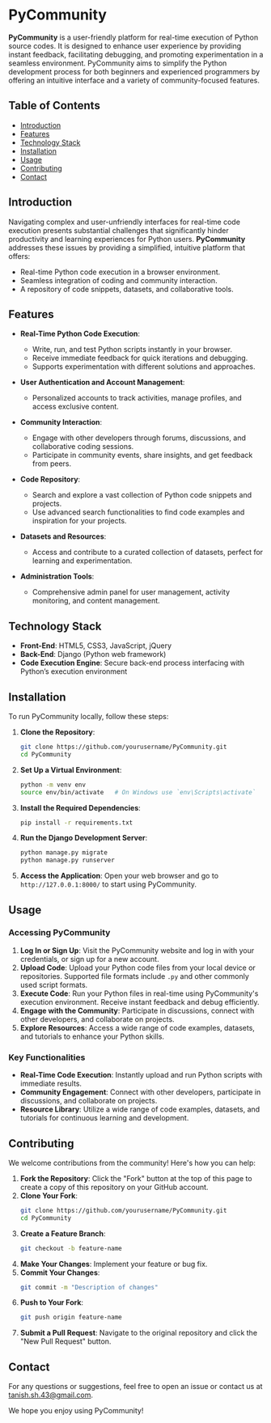 # PyCommunity

**PyCommunity** is a user-friendly platform for real-time execution of Python source codes. It is designed to enhance user experience by providing instant feedback, facilitating debugging, and promoting experimentation in a seamless environment. PyCommunity aims to simplify the Python development process for both beginners and experienced programmers by offering an intuitive interface and a variety of community-focused features.

## Table of Contents

- [Introduction](#introduction)
- [Features](#features)
- [Technology Stack](#technology-stack)
- [Installation](#installation)
- [Usage](#usage)
- [Contributing](#contributing)
- [Contact](#contact)

## Introduction

Navigating complex and user-unfriendly interfaces for real-time code execution presents substantial challenges that significantly hinder productivity and learning experiences for Python users. **PyCommunity** addresses these issues by providing a simplified, intuitive platform that offers:

- Real-time Python code execution in a browser environment.
- Seamless integration of coding and community interaction.
- A repository of code snippets, datasets, and collaborative tools.

## Features

- **Real-Time Python Code Execution**: 
  - Write, run, and test Python scripts instantly in your browser.
  - Receive immediate feedback for quick iterations and debugging.
  - Supports experimentation with different solutions and approaches.

- **User Authentication and Account Management**: 
  - Personalized accounts to track activities, manage profiles, and access exclusive content.

- **Community Interaction**:
  - Engage with other developers through forums, discussions, and collaborative coding sessions.
  - Participate in community events, share insights, and get feedback from peers.

- **Code Repository**:
  - Search and explore a vast collection of Python code snippets and projects.
  - Use advanced search functionalities to find code examples and inspiration for your projects.

- **Datasets and Resources**:
  - Access and contribute to a curated collection of datasets, perfect for learning and experimentation.

- **Administration Tools**:
  - Comprehensive admin panel for user management, activity monitoring, and content management.

## Technology Stack

- **Front-End**: HTML5, CSS3, JavaScript, jQuery
- **Back-End**: Django (Python web framework)
- **Code Execution Engine**: Secure back-end process interfacing with Python’s execution environment

## Installation

To run PyCommunity locally, follow these steps:

1. **Clone the Repository**:
   ```bash
   git clone https://github.com/yourusername/PyCommunity.git
   cd PyCommunity
   ```

2. **Set Up a Virtual Environment**:
   ```bash
   python -m venv env
   source env/bin/activate   # On Windows use `env\Scripts\activate`
   ```

3. **Install the Required Dependencies**:
   ```bash
   pip install -r requirements.txt
   ```

4. **Run the Django Development Server**:
   ```bash
   python manage.py migrate
   python manage.py runserver
   ```

5. **Access the Application**:
   Open your web browser and go to `http://127.0.0.1:8000/` to start using PyCommunity.

## Usage

### Accessing PyCommunity

1. **Log In or Sign Up**: Visit the PyCommunity website and log in with your credentials, or sign up for a new account.
2. **Upload Code**: Upload your Python code files from your local device or repositories. Supported file formats include `.py` and other commonly used script formats.
3. **Execute Code**: Run your Python files in real-time using PyCommunity's execution environment. Receive instant feedback and debug efficiently.
4. **Engage with the Community**: Participate in discussions, connect with other developers, and collaborate on projects.
5. **Explore Resources**: Access a wide range of code examples, datasets, and tutorials to enhance your Python skills.

### Key Functionalities

- **Real-Time Code Execution**: Instantly upload and run Python scripts with immediate results.
- **Community Engagement**: Connect with other developers, participate in discussions, and collaborate on projects.
- **Resource Library**: Utilize a wide range of code examples, datasets, and tutorials for continuous learning and development.

## Contributing

We welcome contributions from the community! Here's how you can help:

1. **Fork the Repository**: Click the "Fork" button at the top of this page to create a copy of this repository on your GitHub account.
2. **Clone Your Fork**:
   ```bash
   git clone https://github.com/yourusername/PyCommunity.git
   cd PyCommunity
   ```
3. **Create a Feature Branch**:
   ```bash
   git checkout -b feature-name
   ```
4. **Make Your Changes**: Implement your feature or bug fix.
5. **Commit Your Changes**:
   ```bash
   git commit -m "Description of changes"
   ```
6. **Push to Your Fork**:
   ```bash
   git push origin feature-name
   ```
7. **Submit a Pull Request**: Navigate to the original repository and click the "New Pull Request" button.


## Contact

For any questions or suggestions, feel free to open an issue or contact us at [tanish.sh.43@gmail.com](mailto:tanish.sh.43@gmail.com).

We hope you enjoy using PyCommunity!

```

